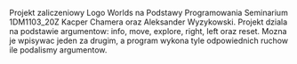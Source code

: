 Projekt zaliczeniowy Logo Worlds na Podstawy Programowania Seminarium 1DM1103_20Z Kacper Chamera oraz Aleksander Wyzykowski.
Projekt dziala na podstawie argumentow: info, move, explore, right, left oraz reset. Mozna je wpisywac jeden za drugim, a program wykona tyle odpowiednich ruchow ile podalismy argumentow.
